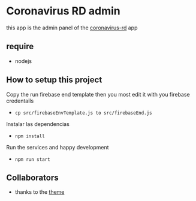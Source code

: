 # Coronavirus RD admin
this app is the admin panel of the [coronavirus-rd](https://www.coronavirus-rd.com/) app

## require 
- nodejs

## How to setup this project
Copy the run firebase end template then you most edit it with you firebase credentails
- `cp src/firebaseEnvTemplate.js to src/firebaseEnd.js`

Instalar las dependencias
- `npm install`

Run the services and happy development
- `npm run start`

## Collaborators

- thanks to the [theme](https://mdbootstrap.com/docs/vue/)

